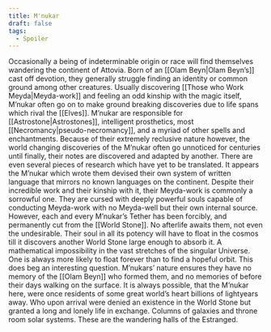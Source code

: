 ```yaml
---
title: M'nukar
draft: false
tags:
  - Spoiler
---
```


Occasionally a being of indeterminable origin or race will find themselves wandering the continent of Attovia. Born of an [[Olam Beyn|Olam Beyn’s]] cast off devotion, they generally struggle finding an identity or common ground among other creatures. Usually discovering [[Those who Work Meyda|Meyda-work]] and feeling an odd kinship with the magic itself, M’nukar often go on to make ground breaking discoveries due to life spans which rival the [[Elves]]. M’nukar are responsible for [[Astrostone|Astrostones]], intelligent prosthetics, most [[Necromancy|pseudo-necromancy]], and a myriad of other spells and enchantments. 
Because of their extremely reclusive nature however, the world changing discoveries of the M’nukar often go unnoticed for centuries until finally, their notes are discovered and adapted by another. There are even several pieces of research which have yet to be translated. It appears the M’nukar which wrote them devised their own system of written language that mirrors no known languages on the continent.
Despite their incredible work and their kinship with it, their Meyda-work is commonly a sorrowful one. They are cursed with deeply powerful souls capable of conducting Meyda-work with no Meyda-well but their own internal source. However, each and every M’nukar’s Tether has been forcibly, and permanently cut from the [[World Stone]]. No afterlife awaits them, not even the undesirable. Their soul in all its potency will have to float in the cosmos till it discovers another World Stone large enough to absorb it. A mathematical impossibility in the vast stretches of the singular Universe. One is always more likely to float forever than to find a hopeful orbit.
This does beg an interesting question. M’nukars’ nature ensures they have no memory of the [[Olam Beyn]] who formed them, and no memories of before their days walking on the surface. It is always possible, that the M’nukar here, were once residents of some great world’s heart billions of lightyears away. Who upon arrival were denied an existence in the World Stone but granted a long and lonely life in exchange. Columns of galaxies and throne room solar systems. These are the wandering halls of the Estranged.
